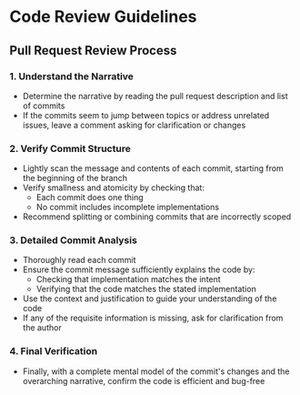 # Code Review Guidelines

## Pull Request Review Process

### 1. Understand the Narrative
- Determine the narrative by reading the pull request description and list of commits
- If the commits seem to jump between topics or address unrelated issues, leave a comment asking for clarification or changes

### 2. Verify Commit Structure
- Lightly scan the message and contents of each commit, starting from the beginning of the branch
- Verify smallness and atomicity by checking that:
  - Each commit does one thing
  - No commit includes incomplete implementations
- Recommend splitting or combining commits that are incorrectly scoped

### 3. Detailed Commit Analysis
- Thoroughly read each commit
- Ensure the commit message sufficiently explains the code by:
  - Checking that implementation matches the intent
  - Verifying that the code matches the stated implementation
- Use the context and justification to guide your understanding of the code
- If any of the requisite information is missing, ask for clarification from the author

### 4. Final Verification
- Finally, with a complete mental model of the commit's changes and the overarching narrative, confirm the code is efficient and bug-free